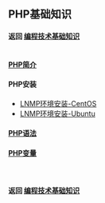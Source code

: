 ## PHP基础知识
#### 返回 [编程技术基础知识](../编程技术基础知识.md) <br><br>


#### [PHP简介](./基础知识/PHP简介.md)
#### PHP安装
- [LNMP环境安装-CentOS](./LNMP环境安装笔记-CentOS.md)
- [LNMP环境安装-Ubuntu](./LNMP环境安装笔记-Ubuntu.md)
#### [PHP语法](./基础知识/PHP语法.md)
#### [PHP变量](./基础知识/PHP变量.md)


<br>

#### 返回 [编程技术基础知识](../编程技术基础知识.md)